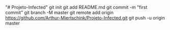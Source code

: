 "# Projeto-Infected"  git init git add README.md git commit -m "first commit" git branch -M master git remote add origin https://github.com/Arthur-Miertschink/Projeto-Infected.git git push -u origin master
